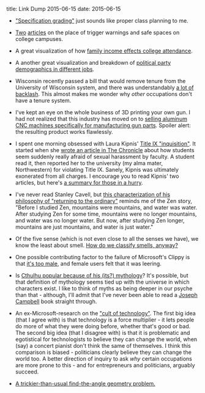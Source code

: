 title: Link Dump 2015-06-15
date: 2015-06-15

* ["Specification grading"](http://www.utimes.pitt.edu/?p=30598) just sounds like proper class planning to me.

* [Two](https://scientiasalon.wordpress.com/2015/05/28/the-false-dichotomy-of-trigger-warnings/) [articles](http://www.nytimes.com/2015/03/22/opinion/sunday/judith-shulevitz-hiding-from-scary-ideas.html) on the place of trigger warnings and safe spaces on college campuses.

* A great visualization of how [family income effects college attendance](http://www.nytimes.com/interactive/2015/05/28/upshot/you-draw-it-how-family-income-affects-childrens-college-chances.html).

* A another great visualization and breakdown of [political party demographics in different jobs](http://verdantlabs.com/politics_of_professions/).

* Wisconsin recently passed a bill that would remove tenure from the University of Wisconsin system, and there was understandably [a lot of backlash](http://dissentandcookies.org/2015/05/30/yes-changes-to-tenure-are-a-big-fking-deal-an-idiots-guide-to-the-tenure-process/). This almost makes me wonder why *other* occupations don't have a tenure system.

* I've kept an eye on the whole business of 3D printing your own gun. I had not realized that this industry has moved on to [selling aluminum CNC machines specifically for manufacturing gun parts](http://www.wired.com/2015/06/i-made-an-untraceable-ar-15-ghost-gun/). Spoiler alert: the resulting product works flawlessly.

* I spent one morning obsessed with Laura Kipnis' [Title IX "inquisition"](http://chronicle.com/article/My-Title-IX-Inquisition/230489/). It started when she [wrote an article in The Chronicle](http://chronicle.com/article/Sexual-Paranoia-Strikes/190351/) about how students seem suddenly really afraid of sexual harassment by faculty. A student read it, then reported her to the university (my alma mater, Northwestern) for violating Title IX. Sanely, Kipnis was ultimately exonerated from all charges. I encourage you to read Kipnis' two articles, but here's [a summary for those in a hurry](http://talkingpointsmemo.com/edblog/thoughts-on-the-kipnis-clown-show-and-the-drama-of-university-life).

* I've never read Stanley Cavell, but [this characterization of his philosophy of "returning to the ordinary"](https://nplusonemag.com/online-only/online-only/must-we-mean-what-we-say/) reminds me of the Zen story, "Before I studied Zen, mountains were mountains, and water was water. After studying Zen for some time, mountains were no longer mountains, and water was no longer water. But now, after studying Zen longer, mountains are just mountains, and water is just water."

* Of the five sense (which is not even close to all the senses we have), we know the least about smell. [How do we classify smells, anyway?](http://cabinetmagazine.org/issues/32/jasper_wagner.php)

* One possible contributing factor to the failure of Microsoft's Clippy is that [it's too male](http://www.newyorker.com/business/currency/code-and-the-quest-for-inclusive-software?intcid=mod-latest), and female users felt that it was leering.

* Is [Cthulhu popular because of his (its?) mythology](http://www.antipope.org/charlie/blog-static/2015/06/they-took-our-myths.html)? It's possible, but that definition of mythology seems tied up with the universe in which characters exist. I like to think of myths as being deeper in our psyche than that - although, I'll admit that I've never been able to read a [Joseph Campbell](http://en.wikipedia.org/wiki/Joseph_Campbell) book straight through.

* An ex-Microsoft-research on the ["cult of technology"](http://www.nytimes.com/2015/06/09/us/taking-a-tire-iron-to-techie-triumphalism.html). The first big idea (that I agree with) is that technology is a force multiplier - it lets people do more of what they were doing before, whether that's good or bad. The second big idea (that I disagree with) is that it is problematic and egotistical for technologists to believe they can change the world, when (say) a concert pianist don't think the same of themselves. I think this comparison is biased - politicians clearly believe they can change the world too. A better direction of inquiry to ask *why* certain occupations are more prone to this - and for entrepreneurs and politicians, arguably succeed.

* [A trickier-than-usual find-the-angle geometry problem.](http://mathwithbaddrawings.com/2015/06/10/trick-or-technique/)
